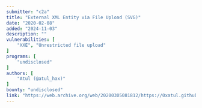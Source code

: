 ```yaml
---
submitter: "c2a"
title: "External XML Entity via File Upload (SVG)"
date: "2020-02-08"
added: "2024-11-03"
description: ""
vulnerabilities: [
    "XXE", "Unrestricted file upload"
]
programs: [
    "undisclosed"
]
authors: [
    "Atul (@atul_hax)"
]
bounty: "undisclosed"
link: "https://web.archive.org/web/20200305081812/https://0xatul.github.io/posts/2020/02/external-xml-entity-via-file-upload-svg/"
---
```




